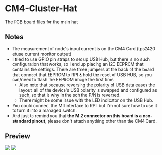 # CM4-Cluster-Hat
The PCB board files for the main hat

## Notes
* The measurement of node's input current is on the CM4 Card (tps2420 efuse current monitor output)
* I tried to use GPIO pin straps to set up USB Hub, but there is no such configuration that works, so I end up placing an I2C EEPROM that contains the settings. There are three jumpers at the back of the board that connect that EEPROM to RPI & hold the reset of USB HUB, so you can/need to flash the EEPROM image the first time.
    * Also note that because reversing the polarity of USB data eases the layout, all of the device's USB polarity is swapped and configured as such, so that is why in the sch the P/N is reversed.
    * There might be some issue with the LED indicator on the USB Hub.
* You could connect the MII interface to RPI, but I'm not sure how to use it to turn it into a managed switch.
* And just to remind you that **the M.2 connector on this board is a non-standard pinout**, please don't attach anything other than the CM4 Card.
 
## Preview
![](https://i.imgur.com/ZVhvSxf.png)
![](https://i.imgur.com/XrFmksw.png)

